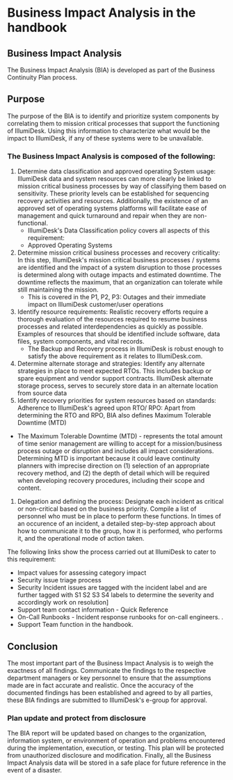 # Business Impact Analysis in the handbook

## Business Impact Analysis

The Business Impact Analysis \(BIA\) is developed as part of the Business Continuity Plan process.

## Purpose

The purpose of the BIA is to identify and prioritize system components by correlating them to mission critical processes that support the functioning of IllumiDesk. Using this information to characterize what would be the impact to IllumiDesk, if any of these systems were to be unavailable.

### The Business Impact Analysis is composed of the following:

1. Determine data classification and approved operating System usage: IllumiDesk data and system resources can more clearly be linked to mission critical business processes by way of classifying them based on sensitivity. These priority levels can be established for sequencing recovery activities and resources. Additionally, the existence of an approved set of operating systems platforms will facilitate ease of management and quick turnaround and repair when they are non-functional.
   * IllumiDesk's Data Classification policy covers all aspects of this requirement:
   * Approved Operating Systems
2. Determine mission critical business processes and recovery criticality: In this step, IllumiDesk's mission critical business processes / systems are identified and the impact of a system disruption to those processes is determined along with outage impacts and estimated downtime. The downtime reflects the maximum, that an organization can tolerate while still maintaining the mission.
   * This is covered in the P1, P2, P3: Outages and their immediate impact on IllumiDesk customer/user operations
3. Identify resource requirements: Realistic recovery efforts require a thorough evaluation of the resources required to resume business processes and related interdependencies as quickly as possible. Examples of resources that should be identified include software, data files, system components, and vital records.
   * The Backup and Recovery process in IllumiDesk is robust enough to satisfy the above requirement as it relates to IllumiDesk.com.
4. Determine alternate storage and strategies: Identify any alternate strategies in place to meet expected RTOs. This includes backup or spare equipment and vendor support contracts. IllumiDesk alternate storage process, serves to securely store data in an alternate location from source data
5. Identify recovery priorities for system resources based on standards: Adherence to IllumiDesk's agreed upon RTO/ RPO: Apart from determining the RTO and RPO, BIA also defines Maximum Tolerable Downtime \(MTD\)

* The Maximum Tolerable Downtime \(MTD\) - represents the total amount of time senior management are willing to accept for a mission/business process outage or disruption and includes all impact considerations. Determining MTD is important because it could leave continuity planners with imprecise direction on \(1\) selection of an appropriate recovery method, and \(2\) the depth of detail which will be required when developing recovery procedures, including their scope and content.

1. Delegation and defining the process: Designate each incident as critical or non-critical based on the business priority. Compile a list of personnel who must be in place to perform these functions. In times of an occurence of an incident, a detailed step-by-step approach about how to communicate it to the group, how it is performed, who performs it, and the operational mode of action taken.

The following links show the process carried out at IllumiDesk to cater to this requirement:

* Impact values for assessing category impact
* Security issue triage process
* Security Incident issues are tagged with the incident label and are further tagged with S1 S2 S3 S4 labels to determine the severity and accordingly work on resolution\]
* Support team contact information - Quick Reference
* On-Call Runbooks - Incident response runbooks for on-call engineers. .
* Support Team function in the handbook.

## Conclusion

The most important part of the Business Impact Analysis is to weigh the exactness of all findings. Communicate the findings to the respective department managers or key personnel to ensure that the assumptions made are in fact accurate and realistic. Once the accuracy of the documented findings has been established and agreed to by all parties, these BIA findings are submitted to IllumiDesk's e-group for approval.

### Plan update and protect from disclosure

The BIA report will be updated based on changes to the organization, information system, or environment of operation and problems encountered during the implementation, execution, or testing. This plan will be protected from unauthorized disclosure and modification. Finally, all the Business Impact Analysis data will be stored in a safe place for future reference in the event of a disaster.

